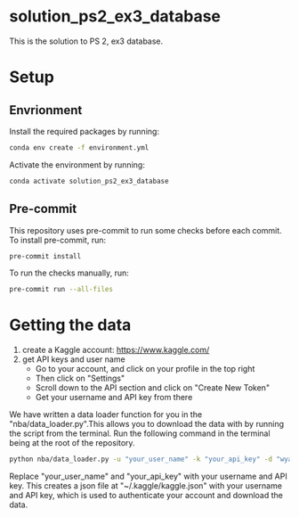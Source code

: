# solution_ps2_ex3_database

This is the solution to PS 2, ex3 database.

# Setup

## Envrionment

Install the required packages by running:

```bash
conda env create -f environment.yml
```

Activate the environment by running:

```bash
conda activate solution_ps2_ex3_database
```

## Pre-commit

This repository uses pre-commit to run some checks before each commit. To install pre-commit, run:

```bash
pre-commit install
```

To run the checks manually, run:

```bash
pre-commit run --all-files
```

# Getting the data

1. create a Kaggle account: https://www.kaggle.com/
2. get API keys and user name
   - Go to your account, and click on your profile in the top right
   - Then click on "Settings"
   - Scroll down to the API section and click on "Create New Token"
   - Get your username and API key from there

We have written a data loader function for you in the "nba/data_loader.py".This allows you to
download the data with by running the script from the terminal. Run the following command in the
terminal being at the root of the repository.

```bash
python nba/data_loader.py -u "your_user_name" -k "your_api_key" -d "wyattowalsh/basketball"
```

Replace "your_user_name" and "your_api_key" with your username and API key. This creates a json
file at "~/.kaggle/kaggle.json" with your username and API key, which is used to authenticate your
account and download the data.
